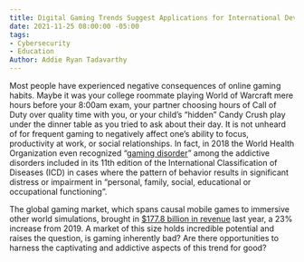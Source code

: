 ```yaml
---
title: Digital Gaming Trends Suggest Applications for International Development
date: 2021-11-25 08:00:00 -05:00
tags:
- Cybersecurity
- Education
Author: Addie Ryan Tadavarthy
---
```


Most people have experienced negative consequences of online gaming habits. Maybe it was your college roommate playing World of Warcraft mere hours before your 8:00am exam, your partner choosing hours of Call of Duty over quality time with you, or your child’s “hidden” Candy Crush play under the dinner table as you tried to ask about their day. It is not unheard of for frequent gaming to negatively affect one’s ability to focus, productivity at work, or social relationships. In fact, in 2018 the World Health Organization even recognized “[gaming disorder](https://www.who.int/news/item/14-09-2018-inclusion-of-gaming-disorder-in-icd-11)” among the addictive disorders included in its 11th edition of the International Classification of Diseases (ICD) in cases where the pattern of behavior results in significant distress or impairment in “personal, family, social, educational or occupational functioning”.

The global gaming market, which spans causal mobile games to immersive other world simulations, brought in [$177.8 billion in revenue](https://newzoo.com/insights/articles/global-games-market-to-generate-175-8-billion-in-2021-despite-a-slight-decline-the-market-is-on-track-to-surpass-200-billion-in-2023/) last year, a 23% increase from 2019. A market of this size holds incredible potential and raises the question, is gaming inherently bad? Are there opportunities to harness the captivating and addictive aspects of this trend for good?